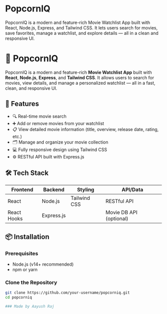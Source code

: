 # PopcornIQ
PopcornIQ is a modern and feature-rich Movie Watchlist App built with React, Node.js, Express, and Tailwind CSS. It lets users search for movies, save favorites, manage a watchlist, and explore details — all in a clean and responsive UI.


# 🍿 PopcornIQ

PopcornIQ is a modern and feature-rich **Movie Watchlist App** built with **React**, **Node.js**, **Express**, and **Tailwind CSS**. It allows users to search for movies, view details, and manage a personalized watchlist — all in a fast, clean, and responsive UI.

## 🚀 Features

- 🔍 Real-time movie search
- ➕ Add or remove movies from your watchlist
- 📋 View detailed movie information (title, overview, release date, rating, etc.)
- 🗂️ Manage and organize your movie collection
- 💻 Fully responsive design using Tailwind CSS
- ⚙️ RESTful API built with Express.js

## 🛠️ Tech Stack

| Frontend       | Backend      | Styling       | API/Data    |
|----------------|--------------|---------------|-------------|
| React          | Node.js      | Tailwind CSS  | RESTful API |
| React Hooks    | Express.js   |               | Movie DB API (optional) |

## 📦 Installation

### Prerequisites

- Node.js (v14+ recommended)
- npm or yarn

### Clone the Repository

```bash
git clone https://github.com/your-username/popcorniq.git
cd popcorniq

### Made by Aayush Raj
